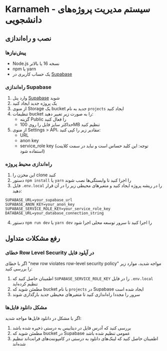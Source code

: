 # Karnameh - سیستم مدیریت پروژه‌های دانشجویی

## نصب و راه‌اندازی

### پیش‌نیازها
- Node.js نسخه 16 یا بالاتر
- npm یا yarn
- یک حساب کاربری در [Supabase](https://supabase.com)

### راه‌اندازی Supabase
1. وارد پنل [Supabase](https://app.supabase.com) شوید
2. یک پروژه جدید ایجاد کنید
3. از منوی Storage یک bucket جدید به نام `projects` ایجاد کنید
4. تنظیمات bucket را به صورت زیر تغییر دهید:
   - گزینه Public را فعال کنید
   - حداکثر سایز فایل را روی 100MB تنظیم کنید
5. از منوی Settings > API، مقادیر زیر را کپی کنید:
   - URL
   - anon key
   - service_role key (توجه: این کلید حساس است و نباید در سمت کلاینت استفاده شود)

### راه‌اندازی محیط پروژه
1. این مخزن را clone کنید
2. دستور `npm install` یا `yarn` را اجرا کنید تا وابستگی‌ها نصب شوند
3. فایل `.env.local` را در ریشه پروژه ایجاد کنید و متغیرهای محیطی زیر را در آن قرار دهید:
```
SUPABASE_URL=your_supabase_url
SUPABASE_ANON_KEY=your_anon_key
SUPABASE_SERVICE_ROLE_KEY=your_service_role_key
DATABASE_URL=your_database_connection_string
```
4. دستور `npm run dev` یا `yarn dev` را اجرا کنید تا سرور توسعه محلی اجرا شود

## رفع مشکلات متداول

### خطای Row Level Security در آپلود فایل
اگر با خطای "new row violates row-level security policy" مواجه شدید، موارد زیر را بررسی کنید:
1. اطمینان حاصل کنید که `SUPABASE_SERVICE_ROLE_KEY` را در فایل `.env.local` تنظیم کرده‌اید
2. مطمئن شوید که bucket با نام `projects` در Supabase ایجاد شده است
3. سرور را مجددا راه‌اندازی کنید تا متغیرهای محیطی جدید بارگذاری شوند

### مشکل دانلود فایل‌ها
اگر با مشکل در دانلود فایل‌ها مواجه شدید:
1. بررسی کنید که آدرس فایل در دیتابیس به درستی ذخیره شده باشد
2. مطمئن شوید که bucket در Supabase عمومی تنظیم شده باشد
3. اطمینان حاصل کنید که لینک‌های دانلود به درستی در کامپوننت‌های فرانت‌اند تنظیم شده‌اند
